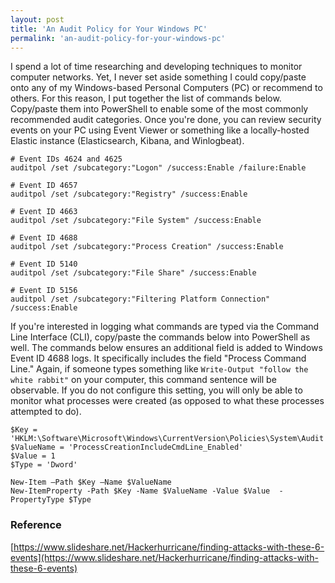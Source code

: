 ```yaml
---
layout: post
title: 'An Audit Policy for Your Windows PC'
permalink: 'an-audit-policy-for-your-windows-pc'
---
```


I spend a lot of time researching and developing techniques to monitor computer networks. Yet, I never set aside something I could copy/paste onto any of my Windows-based Personal Computers (PC) or recommend to others. For this reason, I put together the list of commands below. Copy/paste them into PowerShell to enable some of the most commonly recommended audit categories. Once you're done, you can review security events on your PC using Event Viewer or something like a locally-hosted Elastic instance (Elasticsearch, Kibana, and Winlogbeat). 
```pwsh
# Event IDs 4624 and 4625
auditpol /set /subcategory:"Logon" /success:Enable /failure:Enable

# Event ID 4657
auditpol /set /subcategory:"Registry" /success:Enable

# Event ID 4663
auditpol /set /subcategory:"File System" /success:Enable

# Event ID 4688
auditpol /set /subcategory:"Process Creation" /success:Enable

# Event ID 5140
auditpol /set /subcategory:"File Share" /success:Enable

# Event ID 5156
auditpol /set /subcategory:"Filtering Platform Connection" /success:Enable
```

If you're interested in logging what commands are typed via the Command Line Interface (CLI), copy/paste the commands below into PowerShell as well. The commands below ensures an additional field is added to Windows Event ID 4688 logs. It specifically includes the field "Process Command Line." Again, if someone types something like `Write-Output "follow the white rabbit"` on your computer, this command sentence will be observable. If you do not configure this setting, you will only be able to monitor what processes were created (as opposed to what these processes attempted to do).
```pwsh
$Key = 'HKLM:\Software\Microsoft\Windows\CurrentVersion\Policies\System\Audit'
$ValueName = 'ProcessCreationIncludeCmdLine_Enabled'
$Value = 1
$Type = 'Dword'

New-Item –Path $Key –Name $ValueName
New-ItemProperty -Path $Key -Name $ValueName -Value $Value  -PropertyType $Type
```

### Reference  
[https://www.slideshare.net/Hackerhurricane/finding-attacks-with-these-6-events](https://www.slideshare.net/Hackerhurricane/finding-attacks-with-these-6-events)

